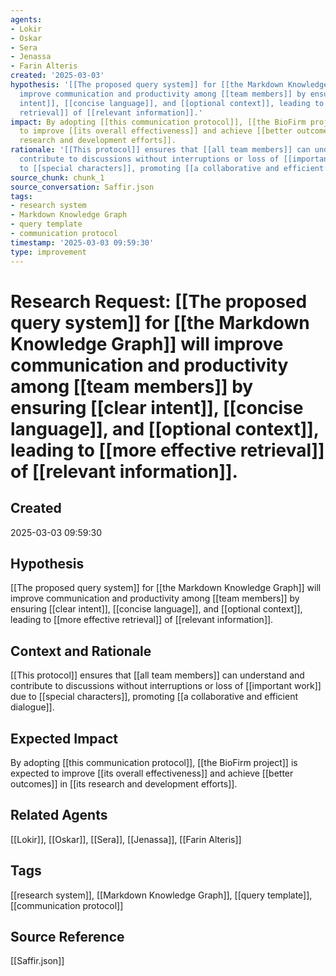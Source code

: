 ```yaml
---
agents:
- Lokir
- Oskar
- Sera
- Jenassa
- Farin Alteris
created: '2025-03-03'
hypothesis: '[[The proposed query system]] for [[the Markdown Knowledge Graph]] will
  improve communication and productivity among [[team members]] by ensuring [[clear
  intent]], [[concise language]], and [[optional context]], leading to [[more effective
  retrieval]] of [[relevant information]].'
impact: By adopting [[this communication protocol]], [[the BioFirm project]] is expected
  to improve [[its overall effectiveness]] and achieve [[better outcomes]] in [[its
  research and development efforts]].
rationale: '[[This protocol]] ensures that [[all team members]] can understand and
  contribute to discussions without interruptions or loss of [[important work]] due
  to [[special characters]], promoting [[a collaborative and efficient dialogue]].'
source_chunk: chunk_1
source_conversation: Saffir.json
tags:
- research system
- Markdown Knowledge Graph
- query template
- communication protocol
timestamp: '2025-03-03 09:59:30'
type: improvement
---
```


# Research Request: [[The proposed query system]] for [[the Markdown Knowledge Graph]] will improve communication and productivity among [[team members]] by ensuring [[clear intent]], [[concise language]], and [[optional context]], leading to [[more effective retrieval]] of [[relevant information]].

## Created
2025-03-03 09:59:30

## Hypothesis
[[The proposed query system]] for [[the Markdown Knowledge Graph]] will improve communication and productivity among [[team members]] by ensuring [[clear intent]], [[concise language]], and [[optional context]], leading to [[more effective retrieval]] of [[relevant information]].

## Context and Rationale
[[This protocol]] ensures that [[all team members]] can understand and contribute to discussions without interruptions or loss of [[important work]] due to [[special characters]], promoting [[a collaborative and efficient dialogue]].

## Expected Impact
By adopting [[this communication protocol]], [[the BioFirm project]] is expected to improve [[its overall effectiveness]] and achieve [[better outcomes]] in [[its research and development efforts]].

## Related Agents
[[Lokir]], [[Oskar]], [[Sera]], [[Jenassa]], [[Farin Alteris]]

## Tags
[[research system]], [[Markdown Knowledge Graph]], [[query template]], [[communication protocol]]

## Source Reference
[[Saffir.json]]
